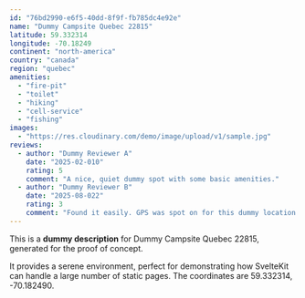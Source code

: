 ```yaml
---
id: "76bd2990-e6f5-40dd-8f9f-fb785dc4e92e"
name: "Dummy Campsite Quebec 22815"
latitude: 59.332314
longitude: -70.18249
continent: "north-america"
country: "canada"
region: "quebec"
amenities:
  - "fire-pit"
  - "toilet"
  - "hiking"
  - "cell-service"
  - "fishing"
images:
  - "https://res.cloudinary.com/demo/image/upload/v1/sample.jpg"
reviews:
  - author: "Dummy Reviewer A"
    date: "2025-02-010"
    rating: 5
    comment: "A nice, quiet dummy spot with some basic amenities."
  - author: "Dummy Reviewer B"
    date: "2025-08-022"
    rating: 3
    comment: "Found it easily. GPS was spot on for this dummy location."
---
```


This is a **dummy description** for Dummy Campsite Quebec 22815, generated for the proof of concept.

It provides a serene environment, perfect for demonstrating how SvelteKit can handle a large number of static pages. The coordinates are 59.332314, -70.182490.
